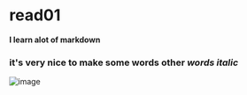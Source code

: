 # read01
**I learn alot of markdown**

### it's very nice to make some **words**  other *words italic*

![image](https://filedn.com/ltOdFv1aqz1YIFhf4gTY8D7/ingus-info/BLOGS/Photography-stocks3/stock-photography-slider.jpg)
